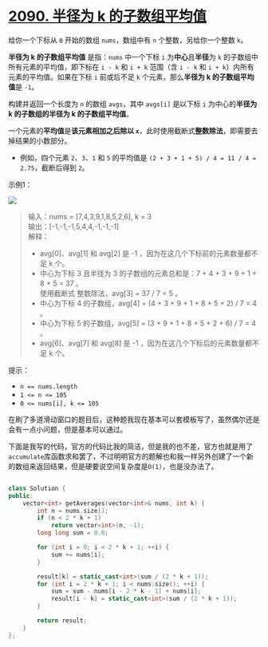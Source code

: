 # [2090. 半径为 k 的子数组平均值](https://leetcode.cn/problems/k-radius-subarray-averages/description/)

给你一个下标从 `0` 开始的数组 `nums`，数组中有 `n` 个整数，另给你一个整数 `k`。

**半径为 k 的子数组平均值** 是指：`nums` 中一个下标 `i` 为**中心**且**半径**为 `k` 的子数组中所有元素的平均值，即下标在 `i - k` 和 `i + k` 范围（含 `i - k` 和 `i + k`）内所有元素的平均值。如果在下标 `i` 前或后不足 `k` 个元素，那么**半径为 k 的子数组平均值**是 `-1`。

构建并返回一个长度为 `n` 的数组 `avgs`，其中 `avgs[i]` 是以下标 `i` 为中心的**半径为 k 的子数组的半径为 k 的子数组平均值**。

一个元素的**平均值**是**该元素相加之后除以 `x`**，此时使用截断式**整数除法**，即需要去掉结果的小数部分。

- 例如，四个元素 `2`、`3`、`1` 和 `5` 的平均值是 `(2 + 3 + 1 + 5) / 4 = 11 / 4 = 2.75`，截断后得到 `2`。

示例1：  

![](https://assets.leetcode.com/uploads/2021/11/07/eg1.png)  

> 输入：nums = [7,4,3,9,1,8,5,2,6], k = 3  
> 输出：[-1,-1,-1,5,4,4,-1,-1,-1]  
> 解释：  
> - avg[0]、avg[1] 和 avg[2] 是 -1 ，因为在这几个下标前的元素数量都不足 k 个。  
> - 中心为下标 3 且半径为 3 的子数组的元素总和是：7 + 4 + 3 + 9 + 1 + 8 + 5 = 37 。  
>   使用截断式 整数除法，avg[3] = 37 / 7 = 5 。  
> - 中心为下标 4 的子数组，avg[4] = (4 + 3 + 9 + 1 + 8 + 5 + 2) / 7 = 4 。  
> - 中心为下标 5 的子数组，avg[5] = (3 + 9 + 1 + 8 + 5 + 2 + 6) / 7 = 4 。  
> - avg[6]、avg[7] 和 avg[8] 是 -1 ，因为在这几个下标后的元素数量都不足 k 个。

提示：
- `n == nums.length`
- `1 <= n <= 105`
- `0 <= nums[i], k <= 105`

在刷了多道滑动窗口的题目后，这种题我现在基本可以套模板写了，虽然偶尔还是会有一点小问题，但是基本可以通过。

下面是我写的代码，官方的代码比我的简洁，但是我的也不差，官方也就是用了`accumulate`库函数求和罢了，不过明明官方的题解也和我一样另外创建了一个新的数组来返回结果，但是硬要说空间复杂度是`O(1)`，也是没办法了。
```cpp

class Solution {
public:
    vector<int> getAverages(vector<int>& nums, int k) {
        int n = nums.size();
        if (n < 2 * k + 1)
            return vector<int>(n, -1);
        long long sum = 0.0;

        for (int i = 0; i < 2 * k + 1; ++i) {
            sum += nums[i];
        }

        result[k] = static_cast<int>(sum / (2 * k + 1));
        for (int i = 2 * k + 1; i < nums.size(); ++i) {
            sum = sum - nums[i - 2 * k - 1] + nums[i];
            result[i - k] = static_cast<int>(sum / (2 * k + 1));
        }

        return result;
    }
};
```
